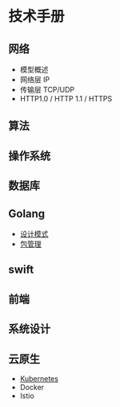 # 技术手册

## 网络
- 模型概述
- 网络层 IP
- 传输层 TCP/UDP
- HTTP1.0 / HTTP 1.1 / HTTPS


## 算法

## 操作系统

## 数据库

## Golang

- [设计模式](go/Golang设计模式)
- [包管理](go/gomod)

## swift

## 前端

## 系统设计


## 云原生
- [Kubernetes](cloud-native/kubernetes/#/)
- Docker
- Istio